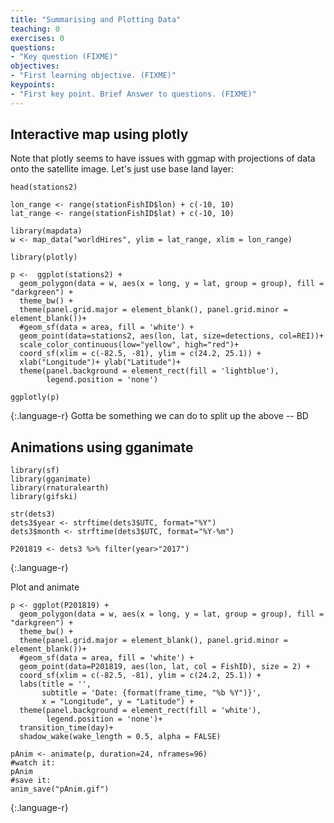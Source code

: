 ```yaml
---
title: "Summarising and Plotting Data"
teaching: 0
exercises: 0
questions:
- "Key question (FIXME)"
objectives:
- "First learning objective. (FIXME)"
keypoints:
- "First key point. Brief Answer to questions. (FIXME)"
---
```


## Interactive map using plotly

Note that plotly seems to have issues with ggmap with projections of data onto the satellite image. Let's just use base land layer:

~~~
head(stations2)

lon_range <- range(stationFishID$lon) + c(-10, 10)
lat_range <- range(stationFishID$lat) + c(-10, 10)

library(mapdata)
w <- map_data("worldHires", ylim = lat_range, xlim = lon_range)

library(plotly)

p <-  ggplot(stations2) +
  geom_polygon(data = w, aes(x = long, y = lat, group = group), fill = "darkgreen") +
  theme_bw() +
  theme(panel.grid.major = element_blank(), panel.grid.minor = element_blank())+
  #geom_sf(data = area, fill = 'white') +
  geom_point(data=stations2, aes(lon, lat, size=detections, col=REI))+
  scale_color_continuous(low="yellow", high="red")+
  coord_sf(xlim = c(-82.5, -81), ylim = c(24.2, 25.1)) +
  xlab("Longitude")+ ylab("Latitude")+
  theme(panel.background = element_rect(fill = 'lightblue'),
        legend.position = 'none')

ggplotly(p)
~~~
{:.language-r}
Gotta be something we can do to split up the above -- BD

## Animations using gganimate

~~~
library(sf)
library(gganimate)
library(rnaturalearth)
library(gifski)

str(dets3)
dets3$year <- strftime(dets3$UTC, format="%Y")
dets3$month <- strftime(dets3$UTC, format="%Y-%m")

P201819 <- dets3 %>% filter(year>"2017")
~~~
{:.language-r}


Plot and animate
~~~
p <- ggplot(P201819) +
  geom_polygon(data = w, aes(x = long, y = lat, group = group), fill = "darkgreen") +
  theme_bw() +
  theme(panel.grid.major = element_blank(), panel.grid.minor = element_blank())+
  #geom_sf(data = area, fill = 'white') +
  geom_point(data=P201819, aes(lon, lat, col = FishID), size = 2) +
  coord_sf(xlim = c(-82.5, -81), ylim = c(24.2, 25.1)) +
  labs(title = '',
       subtitle = 'Date: {format(frame_time, "%b %Y")}',
       x = "Longitude", y = "Latitude") +
  theme(panel.background = element_rect(fill = 'white'),
        legend.position = 'none')+
  transition_time(day)+
  shadow_wake(wake_length = 0.5, alpha = FALSE)

pAnim <- animate(p, duration=24, nframes=96)
#watch it:
pAnim
#save it:
anim_save("pAnim.gif")
~~~
{:.language-r}
